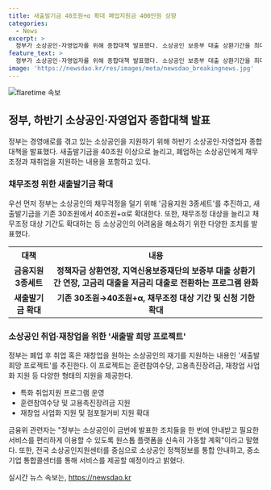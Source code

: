 ```yaml
---
title: 새출발기금 40조원+α 확대 폐업지원금 400만원 상향
categories:
  - News
excerpt: >
  정부가 소상공인·자영업자를 위해 종합대책 발표했다. 소상공인 보증부 대출 상환기간을 최대 5년까지 연장하고, 새출발 희망 프로젝트도 추진한다. 새출발기금을 40조원으로 확대하고, 폐업 소상공인을 위해 채무조정과 재취업 지원도 제공한다. 또한 취업·재창업을 지원하는 프로그램과 점포철거비 지원 규모를 확대한다. 정부는 맞춤형 지원을 추진하며, 소상공인 종합지원 시스템을 강화한다.
feature_text: >
  정부가 소상공인·자영업자를 위해 종합대책 발표했다. 소상공인 보증부 대출 상환기간을 최대 5년까지 연장하고, 새출발 희망 프로젝트도 추진한다. 새출발기금을 40조원으로 확대하고, 폐업 소상공인을 위해 채무조정과 재취업 지원도 제공한다. 또한 취업·재창업을 지원하는 프로그램과 점포철거비 지원 규모를 확대한다. 정부는 맞춤형 지원을 추진하며, 소상공인 종합지원 시스템을 강화한다.
image: 'https://newsdao.kr/res/images/meta/newsdao_breakingnews.jpg'
---
```


<p><img src="https://newsdao.kr/res/images/meta/newsdao_breakingnews.jpg" alt="flaretime 속보" /></p>

<h2 data-ke-size="size26">정부, 하반기 소상공인·자영업자 종합대책 발표</h2>

<p data-ke-size="size16">정부는 경영애로를 겪고 있는 소상공인을 지원하기 위해 하반기 소상공인·자영업자 종합대책을 발표했다. 새출발기금을 40조원 이상으로 늘리고, 폐업하는 소상공인에게 채무조정과 재취업을 지원하는 내용을 포함하고 있다.</p>

<h3>채무조정 위한 새출발기금 확대</h3>

<p data-ke-size="size16">우선 먼저 정부는 소상공인의 채무걱정을 덜기 위해 '금융지원 3종세트'를 추진하고, 새출발기금을 기존 30조원에서 40조원+α로 확대한다. 또한, 채무조정 대상을 늘리고 채무조정 대상 기간도 확대하는 등 소상공인의 어려움을 해소하기 위한 다양한 조치를 발표했다.</p>

<table>
<tr>
<th>대책</th>
<th>내용</th>
</tr>
<tr>
<td style="text-align: center; height: 17px;"><b>금융지원 3종세트</b></td>
<td style="text-align: center; height: 17px;"><b>정책자금 상환연장, 지역신용보증재단의 보증부 대출 상환기간 연장, 고금리 대출을 저금리 대출로 전환하는 프로그램 완화</b></td>
</tr>
<tr>
<td style="text-align: center; height: 17px;"><b>새출발기금 확대</b></td>
<td style="text-align: center; height: 17px;"><b>기존 30조원→40조원+α, 채무조정 대상 기간 및 신청 기한 확대</b></td>
</tr>
</table>

<h3>소상공인 취업·재창업을 위한 '새출발 희망 프로젝트'</h3>

<p data-ke-size="size16">정부는 폐업 후 취업 혹은 재창업을 원하는 소상공인의 재기를 지원하는 내용인 '새출발 희망 프로젝트'를 추진한다. 이 프로젝트는 훈련참여수당, 고용촉진장려금, 재창업 사업화 지원 등 다양한 형태의 지원을 제공한다.</p>

<ul>
<li>특화 취업지원 프로그램 운영</li>
<li>훈련참여수당 및 고용촉진장려금 지원</li>
<li>재창업 사업화 지원 및 점포철거비 지원 확대</li>
</ul>

<p data-ke-size="size16">금융위 관련자는 "정부는 소상공인이 금번에 발표한 조치들을 한 번에 안내받고 필요한 서비스를 편리하게 이용할 수 있도록 원스톱 플랫폼을 신속히 가동할 계획"이라고 말했다. 또한, 전국 소상공인지원센터를 중심으로 소상공인 정책정보를 통합 안내하고, 중소기업 통합콜센터를 통해 서비스를 제공할 예정이라고 밝혔다.</p>
실시간 뉴스 속보는, <a href="https://newsdao.kr" rel="dofollow">https://newsdao.kr</a>


